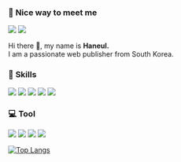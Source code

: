 ### 🤞 **Nice way to meet me**

<img src="https://img.shields.io/badge/drgh3073@gmail.com-EA4335?style=flat-square&logo=gmail&logoColor=white"/> <img src="https://img.shields.io/badge/gksdydl-E4405F?style=flat-square&logo=instagram&logoColor=white"/> 


Hi there 👋, my name is **Haneul.**  
I am a passionate web publisher from South Korea.

### 💪 **Skills**  

<img src="https://img.shields.io/badge/HTML5-E34F26?style=flat-square&logo=html5&logoColor=white"/>  <img src="https://img.shields.io/badge/CSS3-1572B6?style=flat-square&logo=css3&logoColor=white"/>  <img src="https://img.shields.io/badge/SASS-CC6699?style=flat-square&logo=sass&logoColor=white"/>  <img src="https://img.shields.io/badge/JS-F7DF1E?style=flat-square&logo=javascript&logoColor=black"/>  <img src="https://img.shields.io/badge/vue.js-4FC08D?style=flat-square&logo=vuedotjs&logoColor=white"/>

### 💻 **Tool**  

<img src="https://img.shields.io/badge/github-181717?style=flat-square&logo=github&logoColor=white">  <img src="https://img.shields.io/badge/VS Code-007ACC?style=flat-square&logo=visualstudiocode&logoColor=white">  <img src="https://img.shields.io/badge/Ps-31A8FF?style=flat-square&logo=adobephotoshop&logoColor=white">  <img src="https://img.shields.io/badge/IA-FF9A00?style=flat-square&logo=adobeillustrator&logoColor=white">  


[![Top Langs](https://github-readme-stats.vercel.app/api/top-langs/?username=gksdydl2&layout=compact)](https://github.com/gksdydl2/github-readme-stats)
